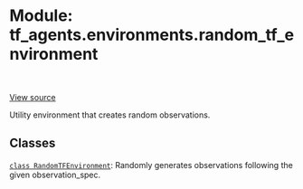 <div itemscope itemtype="http://developers.google.com/ReferenceObject">
<meta itemprop="name" content="tf_agents.environments.random_tf_environment" />
<meta itemprop="path" content="Stable" />
</div>

# Module: tf_agents.environments.random_tf_environment

<table class="tfo-notebook-buttons tfo-api" align="left">
</table>

<a target="_blank" href="https://github.com/tensorflow/agents/tree/master/tf_agents/environments/random_tf_environment.py">View
source</a>

Utility environment that creates random observations.

<!-- Placeholder for "Used in" -->

## Classes

[`class RandomTFEnvironment`](../../tf_agents/environments/random_tf_environment/RandomTFEnvironment.md):
Randomly generates observations following the given observation_spec.
